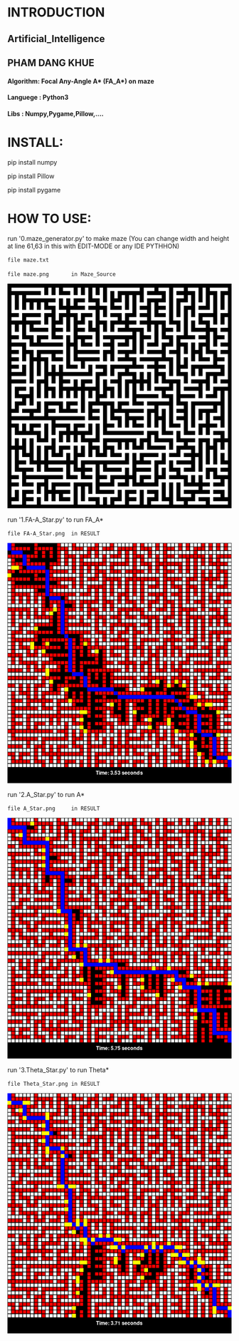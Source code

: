# INTRODUCTION
## Artificial_Intelligence
## PHAM DANG KHUE 

#### Algorithm: Focal Any-Angle A* (FA_A*) on maze
#### Languege : Python3
#### Libs     : Numpy,Pygame,Pillow,....

# INSTALL:

pip install numpy

pip install Pillow

pip install pygame

# HOW TO USE:

run '0.maze_generator.py' to make maze
(You can change width and height at line 61,63 in this with EDIT-MODE or any IDE PYTHHON)

    file maze.txt 

    file maze.png       in Maze_Source

![PICTURE](Maze_Source/maze.png)

run '1.FA-A_Star.py'      to run FA_A*

    file FA-A_Star.png  in RESULT

![PICTURE](RESULT/FA_A_Star.png)

run '2.A_Star.py'         to run A* 

    file A_Star.png     in RESULT

![PICTURE](RESULT/A_Star.png)

run '3.Theta_Star.py'     to run Theta*

    file Theta_Star.png in RESULT

![PICTURE](RESULT/Theta_Star.png)

